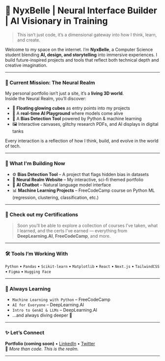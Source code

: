 # 👾 NyxBelle | Neural Interface Builder | AI Visionary in Training

> This isn’t just code, it’s a dimensional gateway into how I think, learn, and create.

Welcome to my space on the internet. I’m **NyxBelle**, a Computer Science student blending **AI, design, and storytelling** into immersive experiences. I build future-inspired projects and tools that reflect both technical depth and creative imagination.

---

### 🌌 Current Mission: The Neural Realm

My personal portfolio isn’t just a site, it’s a **living 3D world**.  
Inside the Neural Realm, you’ll discover:

- 🔲 **Floating glowing cubes** as entry points into my projects
- 🧪 A **real-time AI Playground** where models come alive
- 🧠 A **Bias Detection Tool** powered by Python & machine learning
- 🖼️ Interactive canvases, glitchy research PDFs, and AI displays in digital tanks

Every interaction is a reflection of how I think, build, and evolve in the world of tech.

---

### 🧠 What I'm Building Now

- ⚙️ **Bias Detection Tool** – A project that flags hidden bias in datasets
- 🧬 **Neural Realm Website** – My interactive, sci-fi themed portfolio
- 💬 **AI Chatbot** – Natural language model interface
- 📊 **Machine Learning Projects** – FreeCodeCamp course on Python ML (regression, clustering, classification, etc.)

---

### 📜 Check out my Certifications

> Soon you’ll be able to explore a collection of courses I’ve taken, what I learned, and the certs I’ve earned — everything from **DeepLearning.AI**, **FreeCodeCamp**, and more.

---

### 🛠️ Tools I’m Working With

`Python` • `Pandas` • `Scikit-learn` • `Matplotlib` • `React` • `Next.js` • `TailwindCSS` • `Figma` • `Hugging Face`

---

### 🌱 Always Learning

- `Machine Learning with Python` – FreeCodeCamp  
- `AI for Everyone` – DeepLearning.AI  
- `Intro to GenAI & LLMs` – DeepLearning.AI  
- …and always diving deeper 👀

---

### ✨ Let’s Connect  
**Portfolio (coming soon)** • [LinkedIn](#) • [Twitter](#)  
🧠 _More than code. This is the realm._

---
